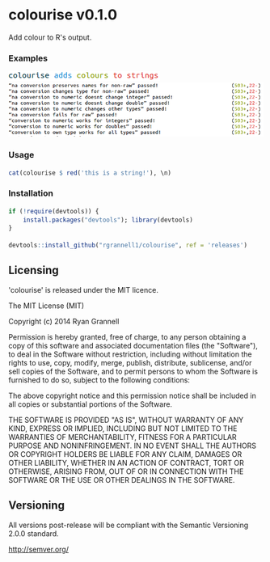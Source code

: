 colourise v0.1.0
=========

Add colour to R's output.

### Examples

<img src="example-1.png"> </img>
<img src="example-2.png"> </img>

### Usage

```R
cat(colourise $ red('this is a string!'), \n)
```

### Installation

```R
if (!require(devtools)) {
    install.packages("devtools"); library(devtools)
}

devtools::install_github("rgrannell1/colourise", ref = 'releases')
```

## Licensing

'colourise' is released under the MIT licence.

The MIT License (MIT)

Copyright (c) 2014 Ryan Grannell

Permission is hereby granted, free of charge, to any person obtaining a copy of this software and associated documentation files (the "Software"), to deal in the Software without restriction, including without limitation the rights to use, copy, modify, merge, publish, distribute, sublicense, and/or sell copies of the Software, and to permit persons to whom the Software is furnished to do so, subject to the following conditions:

The above copyright notice and this permission notice shall be included in all copies or substantial portions of the Software.

THE SOFTWARE IS PROVIDED "AS IS", WITHOUT WARRANTY OF ANY KIND, EXPRESS OR IMPLIED, INCLUDING BUT NOT LIMITED TO THE WARRANTIES OF MERCHANTABILITY, FITNESS FOR A PARTICULAR PURPOSE AND NONINFRINGEMENT. IN NO EVENT SHALL THE AUTHORS OR COPYRIGHT HOLDERS BE LIABLE FOR ANY CLAIM, DAMAGES OR OTHER LIABILITY, WHETHER IN AN ACTION OF CONTRACT, TORT OR OTHERWISE, ARISING FROM, OUT OF OR IN CONNECTION WITH THE SOFTWARE OR THE USE OR OTHER DEALINGS IN THE SOFTWARE.

## Versioning

All versions post-release will be compliant with the Semantic Versioning 2.0.0 standard.

http://semver.org/